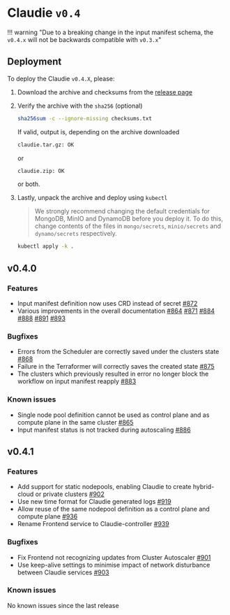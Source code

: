# Claudie `v0.4`

!!! warning "Due to a breaking change in the input manifest schema, the `v0.4.x` will not be backwards compatible with `v0.3.x`"

## Deployment

To deploy the Claudie `v0.4.X`, please:

1. Download the archive and checksums from the [release page](https://github.com/berops/claudie/releases)

2. Verify the archive with the `sha256` (optional)

    ```sh
    sha256sum -c --ignore-missing checksums.txt
    ```

    If valid, output is, depending on the archive downloaded

    ```sh
    claudie.tar.gz: OK
    ```

    or

    ```sh
    claudie.zip: OK
    ```

    or both.

3. Lastly, unpack the archive and deploy using `kubectl`

    > We strongly recommend changing the default credentials for MongoDB, MinIO and DynamoDB before you deploy it. To do this, change contents of the files in `mongo/secrets`, `minio/secrets` and `dynamo/secrets` respectively.

    ```sh
    kubectl apply -k .
    ```

## v0.4.0

### Features

- Input manifest definition now uses CRD instead of secret [#872](https://github.com/berops/claudie/pull/872)
- Various improvements in the overall documentation [#864](https://github.com/berops/claudie/pull/864) [#871](https://github.com/berops/claudie/pull/871) [#884](https://github.com/berops/claudie/pull/884) [#888](https://github.com/berops/claudie/pull/888)  [#891](https://github.com/berops/claudie/pull/891) [#893](https://github.com/berops/claudie/pull/893)

### Bugfixes

- Errors from the Scheduler are correctly saved under the clusters state [#868](https://github.com/berops/claudie/pull/868)
- Failure in the Terraformer will correctly saves the created state [#875](https://github.com/berops/claudie/pull/875)
- The clusters which previously resulted in error no longer block the workflow on input manifest reapply [#883](https://github.com/berops/claudie/pull/883)

### Known issues

- Single node pool definition cannot be used as control plane and as compute plane in the same cluster [#865](https://github.com/berops/claudie/issues/865)
- Input manifest status is not tracked during autoscaling [#886](https://github.com/berops/claudie/issues/886)

## v0.4.1

### Features

- Add support for static nodepools, enabling Claudie to create hybrid-cloud or private clusters [#902](https://github.com/berops/claudie/pull/902)
- Use new time format for Claudie generated logs [#919](https://github.com/berops/claudie/pull/919)
- Allow reuse of the same nodepool definition as a control plane and compute plane [#936](https://github.com/berops/claudie/pull/936)
- Rename Frontend service to Claudie-controller [#939](https://github.com/berops/claudie/pull/939)

### Bugfixes

- Fix Frontend not recognizing updates from Cluster Autoscaler [#901](https://github.com/berops/claudie/pull/901)
- Use keep-alive settings to minimise impact of network disturbance between Claudie services [#903](https://github.com/berops/claudie/pull/903)

### Known issues

No known issues since the last release
